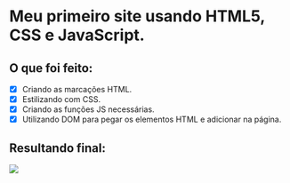 # Meu primeiro site usando HTML5, CSS e JavaScript.

## O que foi feito:
- [x] Criando as marcações HTML.
- [x] Estilizando com CSS.
- [x] Criando as funções JS necessárias.
- [x] Utilizando DOM para pegar os elementos HTML e adicionar na página.

## Resultando final: 
![](https://media.giphy.com/media/Xoz1bWLOwzY9AOfa6c/giphy.gif)

